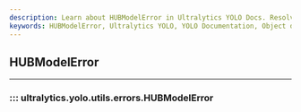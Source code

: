 ```yaml
---
description: Learn about HUBModelError in Ultralytics YOLO Docs. Resolve the error and get the most out of your YOLO model.
keywords: HUBModelError, Ultralytics YOLO, YOLO Documentation, Object detection errors, YOLO Errors, HUBModelError Solutions
---
```


## HUBModelError
---
### ::: ultralytics.yolo.utils.errors.HUBModelError
<br><br>
